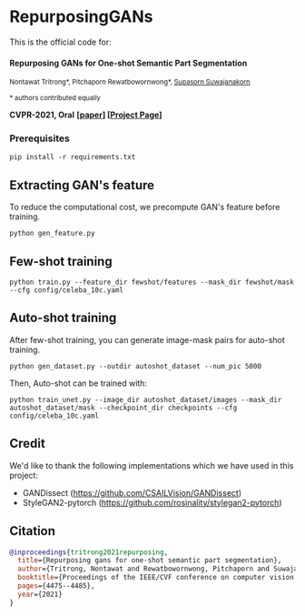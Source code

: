 # RepurposingGANs

This is the official code for:

#### Repurposing GANs for One-shot Semantic Part Segmentation

<sup>Nontawat Tritrong*, Pitchaporn Rewatbowornwong*, [Supasorn Suwajanakorn](https://www.supasorn.com/)<sup>

<sup>\* authors contributed equally <sup>

**CVPR-2021, Oral** **[[paper](https://arxiv.org/pdf/2103.04379.pdf)] [[Project Page](https://repurposegans.github.io/)]**

### Prerequisites
```
pip install -r requirements.txt
```

## Extracting GAN's feature
To reduce the computational cost, we precompute GAN's feature before training.
```
python gen_feature.py
```

## Few-shot training
```
python train.py --feature_dir fewshot/features --mask_dir fewshot/mask --cfg config/celeba_10c.yaml
```

## Auto-shot training
After few-shot training, you can generate image-mask pairs for auto-shot training.
```
python gen_dataset.py --outdir autoshot_dataset --num_pic 5000
```
Then, Auto-shot can be trained with:
```
python train_unet.py --image_dir autoshot_dataset/images --mask_dir autoshot_dataset/mask --checkpoint_dir checkpoints --cfg config/celeba_10c.yaml
```

## Credit
We'd like to thank the following implementations which we have used in this project:

- GANDissect (https://github.com/CSAILVision/GANDissect)
- StyleGAN2-pytorch (https://github.com/rosinality/stylegan2-pytorch)

## Citation

```bibtex
@inproceedings{tritrong2021repurposing,
  title={Repurposing gans for one-shot semantic part segmentation},
  author={Tritrong, Nontawat and Rewatbowornwong, Pitchaporn and Suwajanakorn, Supasorn},
  booktitle={Proceedings of the IEEE/CVF conference on computer vision and pattern recognition},
  pages={4475--4485},
  year={2021}
}
```